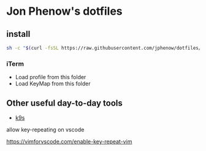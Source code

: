 # Jon Phenow's dotfiles

## install

```bash
sh -c "$(curl -fsSL https://raw.githubusercontent.com/jphenow/dotfiles/master/script/install.sh)"
```

### iTerm

* Load profile from this folder
* Load KeyMap from this folder

## Other useful day-to-day tools

* [k9s](https://k9scli.io/)

allow key-repeating on vscode

https://vimforvscode.com/enable-key-repeat-vim
